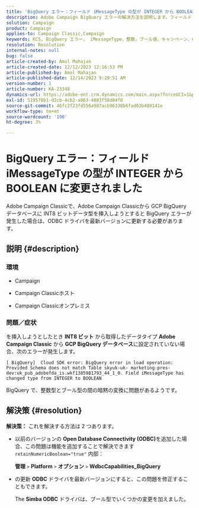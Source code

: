 ```yaml
---
title: 'BigQuery エラー：フィールド iMessageType の型が INTEGER から BOOLEAN に変更されました'
description: Adobe Campaign BigQuery エラーの解決方法を説明します。フィールド iMessageType の型が INTEGER から BOOLEAN に変更されました。
solution: Campaign
product: Campaign
applies-to: Campaign Classic,Campaign
keywords: KCS, BigQuery エラー， iMessageType，整数，ブール値，キャンペーン，Campaign Classic
resolution: Resolution
internal-notes: null
bug: false
article-created-by: Amol Mahajan
article-created-date: 12/12/2023 12:16:53 PM
article-published-by: Amol Mahajan
article-published-date: 12/14/2023 9:29:51 AM
version-number: 1
article-number: KA-23348
dynamics-url: https://adobe-ent.crm.dynamics.com/main.aspx?forceUCI=1&pagetype=entityrecord&etn=knowledgearticle&id=6b47f754-e898-ee11-be37-6045bd006295
exl-id: 519578b1-d2cb-4cb2-a863-4083f58d04f0
source-git-commit: 46fc2f23fd556a987acb96338b6fad03b489141e
workflow-type: tm+mt
source-wordcount: '190'
ht-degree: 3%

---
```


# BigQuery エラー：フィールド iMessageType の型が INTEGER から BOOLEAN に変更されました


Adobe Campaign Classicで、Adobe Campaign Classicから GCP BigQuery データベースに INT8 ビットデータ型を挿入しようとすると BigQuery エラーが発生した場合は、ODBC ドライバを最新バージョンに更新する必要があります。

## 説明 {#description}


### <b>環境</b>

- Campaign


- Campaign Classicホスト


- Campaign Classicオンプレミス




### <b>問題／症状</b>

を挿入しようとしたとき <b>INT8 ビット</b> から取得したデータタイプ <b>Adobe Campaign Classic</b> から <b>GCP BigQuery データベース</b>に設定されていない場合、次のエラーが発生します。


```
[ BigQuery]  Cloud SDK error: BigQuery error in load operation: Provided Schema does not match Table skyuk-uk- marketing-pres-dev:uk_pub_adobefda_is.wkf1385981793_44_1_0. Field iMessageType has changed type from INTEGER to BOOLEAN
```



BigQuery で、整数型とブール型の間の暗黙の変換に問題があるようです。


## 解決策 {#resolution}

<b>解決策：</b>
これを解決する方法は 2 つあります。

- 以前のバージョンの <b>Open Database Connectivity (ODBC)</b>を追加した場合、この問題は機能を追加することで解決できます `retainNumericBoolean="true"` 内部：



  <b>管理</b> `>`  <b>Platform</b> `>`  <b>オプション</b> `>`  <b>WdbcCapabilities_BigQuery</b>


- の更新 <b>ODBC</b> ドライバを最新バージョンにすると、この問題を修正することもできます。



  The <b>Simba ODBC</b> ドライバは、ブール型でいくつかの変更を加えました。
